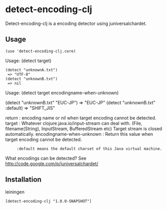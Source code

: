 # detect-encoding-clj

Detect-encoding-clj is a encoding detector using juniversalchardet.

## Usage
    (use 'detect-encoding-clj.core)

Usage: (detect target)

    (detect "unknownA.txt")
     => "UTF-8"
    (detect "unknownB.txt")
     => nil

Usage: (detect target encodingname-when-unknown)

   (detect "unknownB.txt" "EUC-JP")
   => "EUC-JP"
   (detect "unknownB.txt" :default)
   => "SHIFT_JIS"

return : encoding name or nil when target encoding cannot be detected.
target : Whatever clojure.java.io/input-stream can deal with.
         (File, filename(String), InputStream, BufferedStream etc)
         Target stream is closed automatically.
encodingname-when-unknown :
         Return this value when target encoding cannot be detected.

         :default means the default charset of this Java virtual machine.

	 
What encodings can be detected?
See http://code.google.com/p/juniversalchardet/

## Installation

leiningen

    [detect-encoding-clj "1.0.0-SNAPSHOT"]

